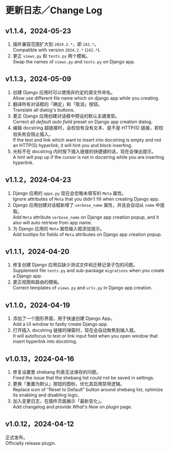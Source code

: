 # 更新日志／Change Log

## v1.1.4，2024-05-23

1. 插件兼容范围扩大到 `2024.2.*`，即 `242.*`。  
   Compatible with version `2024.2.*` (`242.*`).
2. 更正 `views.py` 和 `tests.py` 两个模板。  
   Swap the names of `views.py` and `tests.py` on Django app.

## v1.1.3，2024-05-09

1. 创建 Django 应用时可以使用非约定的源文件命名。  
   Allow use different file name which on django app while you creating.
2. 翻译所有对话框的「确定」和「取消」按钮。  
   Translate all dialog's buttons.
3. 更正 Django 应用创建对话框中预设的默认主键类型。  
   Correct all _default auto field_ preset on Django app creation dialog.
4. 编辑 docstring 超链接时，会校验有没有文本、是不是 HTTP(S) 链接，若校验失败会阻止插入。  
   If the text and link which want to insert into docstring is empty and not an HTTP(S) hyperlink, it will hint you and
   block inserting.
5. 光标不在 docstring 内时按下插入链接的快捷键的话，现在会弹出提示。  
   A hint will pop up if the cursor is not in docstring while you are inserting hyperlink.

## v1.1.2，2024-04-23

1. Django 应用的 `apps.py` 现在会忽略未填写的 `Meta` 属性。  
   Ignore attributes of `Meta` that you didn't fill when creating Django app.
2. Django 应用创建对话框新增了 `verbose_name` 属性，并且会自动从 `name` 中提取。  
   Add `Meta` attribute `verbose_name` on Django app creation popup, and it also will auto retrieve from app name.
3. 为 Django 应用的 `Meta` 属性输入框添加提示。  
   Add tooltips for fields of `Meta` attributes on Django app creation popup.

## v1.1.1，2024-04-20

1. 修复创建 Django 应用后缺少测试文件和迁移记录子包的问题。  
   Supplement file `tests.py` and sub-package `migrations` when you create a Django app.
2. 更正视图和路由的模板。  
   Correct templates of `views.py` and `urls.py` in Django app creation.

## v1.1.0，2024-04-19

1. 添加了一个图形界面，用于快速创建 Django App。  
   Add a UI window to fastly create Django app.
2. 打开插入 docstring 链接的弹窗时，现在会自动聚焦到输入框。  
   It will autofocus to text or link input field when you open window that insert hyperlink into docstring.

## v1.0.13，2024-04-16

1. 修复设置里 shebang 列表无法保存的问题。  
   Fixed the issue that the shebang list could not be saved in settings.
2. 更换「重置为默认」按钮的图标，优化其启用禁用逻辑。  
   Replace icon of "Reset to Default" button around shebang list, optimize its enabling and disabling logic.
3. 加入变更日志，在插件页面展示「最新变化」。  
   Add changelog and provide _What's New_ on plugin page.

## v1.0.12，2024-04-12

正式发布。  
Officially release plugin.
